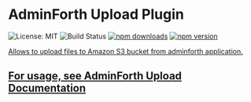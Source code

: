 # AdminForth Upload Plugin

<img src="https://img.shields.io/badge/License-MIT-blue.svg" alt="License: MIT" /> <img src="https://woodpecker.devforth.io/api/badges/3848/status.svg" alt="Build Status" /> <a href="https://www.npmjs.com/package/@adminforth/upload"> <img src="https://img.shields.io/npm/dt/@adminforth/upload" alt="npm downloads" /></a> <a href="https://www.npmjs.com/package/@adminforth/upload"><img src="https://img.shields.io/npm/v/@adminforth/upload" alt="npm version" /></a> <a href="https://www.npmjs.com/package/@adminforth/upload">

Allows to upload files to Amazon S3 bucket from adminforth application.

## For usage, see [AdminForth Upload Documentation](https://adminforth.dev/docs/tutorial/Plugins/upload/)